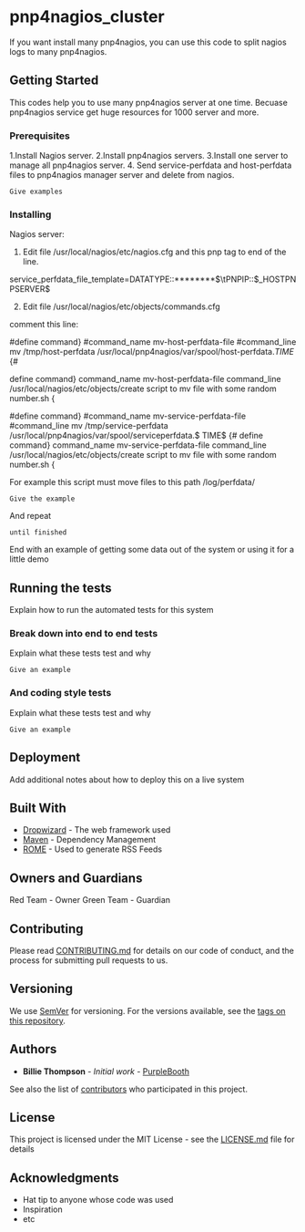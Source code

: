 # pnp4nagios_cluster

If you want install many pnp4nagios, you can use this code to split nagios logs to many pnp4nagios.

## Getting Started

This codes help you to use many pnp4nagios server at one time. Becuase pnp4nagios service get huge resources for 1000 server and more.

### Prerequisites

1.Install Nagios server.
2.Install pnp4nagios servers.
3.Install one server to manage all pnp4nagios server.
4. Send service-perfdata and host-perfdata files to pnp4nagios manager server and delete from nagios.

```
Give examples
```

### Installing

Nagios server:

1. Edit file /usr/local/nagios/etc/nagios.cfg and this pnp tag to end of the line.

service_perfdata_file_template=DATATYPE::********$\tPNPIP::$_HOSTPNPSERVER$

2. Edit file /usr/local/nagios/etc/objects/commands.cfg

comment this line:

#define command}
#command_name mv-host-perfdata-file
#command_line mv /tmp/host-perfdata /usr/local/pnp4nagios/var/spool/host-perfdata.$TIME$
{#

define command}
command_name mv-host-perfdata-file
command_line /usr/local/nagios/etc/objects/create script to mv file with some random number.sh
{

#define command}
#command_name mv-service-perfdata-file
#command_line mv /tmp/service-perfdata /usr/local/pnp4nagios/var/spool/serviceperfdata.$
TIME$
{#
define command}
command_name mv-service-perfdata-file
command_line /usr/local/nagios/etc/objects/create script to mv file with some random number.sh
{

For example this script must move files to this path /log/perfdata/

```
Give the example
```

And repeat

```
until finished
```

End with an example of getting some data out of the system or using it for a little demo

## Running the tests

Explain how to run the automated tests for this system

### Break down into end to end tests

Explain what these tests test and why

```
Give an example
```

### And coding style tests

Explain what these tests test and why

```
Give an example
```

## Deployment

Add additional notes about how to deploy this on a live system

## Built With

* [Dropwizard](http://www.dropwizard.io/1.0.2/docs/) - The web framework used
* [Maven](https://maven.apache.org/) - Dependency Management
* [ROME](https://rometools.github.io/rome/) - Used to generate RSS Feeds

## Owners and Guardians

Red Team - Owner
Green Team - Guardian

## Contributing

Please read [CONTRIBUTING.md](https://gist.github.com/PurpleBooth/b24679402957c63ec426) for details on our code of conduct, and the process for submitting pull requests to us.

## Versioning

We use [SemVer](http://semver.org/) for versioning. For the versions available, see the [tags on this repository](https://github.com/your/project/tags). 

## Authors

* **Billie Thompson** - *Initial work* - [PurpleBooth](https://github.com/PurpleBooth)

See also the list of [contributors](https://github.com/your/project/contributors) who participated in this project.

## License

This project is licensed under the MIT License - see the [LICENSE.md](LICENSE.md) file for details

## Acknowledgments

* Hat tip to anyone whose code was used
* Inspiration
* etc
